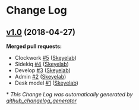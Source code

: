 # Change Log

## [v1.0](https://github.com/Skeyelab/Zendesk-Data-Collector/tree/v1.0) (2018-04-27)
**Merged pull requests:**

- Clockwork [\#5](https://github.com/Skeyelab/Zendesk-Data-Collector/pull/5) ([Skeyelab](https://github.com/Skeyelab))
- Sidekiq [\#4](https://github.com/Skeyelab/Zendesk-Data-Collector/pull/4) ([Skeyelab](https://github.com/Skeyelab))
- Develop [\#3](https://github.com/Skeyelab/Zendesk-Data-Collector/pull/3) ([Skeyelab](https://github.com/Skeyelab))
- Admin [\#2](https://github.com/Skeyelab/Zendesk-Data-Collector/pull/2) ([Skeyelab](https://github.com/Skeyelab))
- Desk model [\#1](https://github.com/Skeyelab/Zendesk-Data-Collector/pull/1) ([Skeyelab](https://github.com/Skeyelab))



\* *This Change Log was automatically generated by [github_changelog_generator](https://github.com/skywinder/Github-Changelog-Generator)*